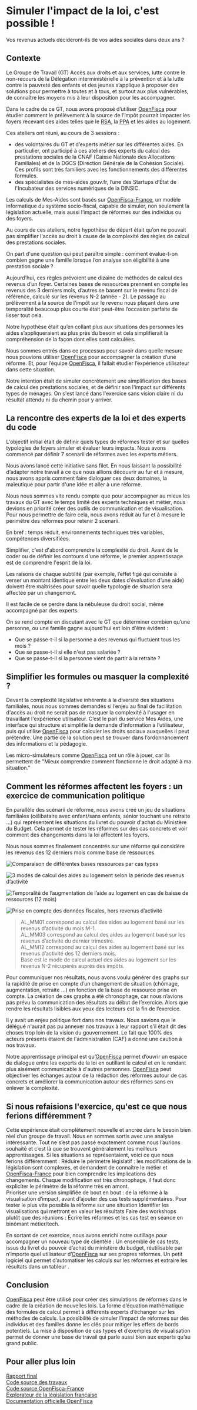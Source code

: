 # Simuler l'impact de la loi, c'est possible !

Vos revenus actuels décideront-ils de vos aides sociales dans deux ans ?

<!-- more -->

## Contexte

Le Groupe de Travail (GT) Accès aux droits et aux services, lutte contre le non-recours de la Délégation interministérielle à la prévention et à la lutte contre la pauvreté des enfants et des jeunes s’applique à proposer des solutions pour permettre à toutes et à tous, et surtout aux plus vulnérables, de connaître les moyens mis à leur disposition pour les accompagner.

Dans le cadre de ce GT, nous avons proposé d’utiliser [OpenFisca](https://fr.openfisca.org) pour étudier comment le prélèvement à la source de l’impôt pourrait impacter les foyers recevant des aides telles que le [RSA](https://fr.openfisca.org/legislation/rsa), la [PPA](https://fr.openfisca.org/legislation/ppa) et les aides au logement.

Ces ateliers ont réuni, au cours de 3 sessions :

* des volontaires du GT et d’experts métier sur les différentes aides. En particulier, ont participé à ces ateliers des experts du calcul des prestations sociales de la CNAF (Caisse Nationale des Allocations Familiales) et de la DGCS (Direction Générale de la Cohésion Sociale). Ces profils sont très familiers avec les fonctionnements des différentes formules.
* des spécialistes de mes-aides.gouv.fr, l’une des Startups d’État de l'Incubateur des services numériques de la DINSIC. 

Les calculs de Mes-Aides sont basés sur [OpenFisca-France](https://fr.openfisca.org), un modèle informatique du système socio-fiscal, capable de simuler, non seulement la législation actuelle, mais aussi l‘impact de réformes sur des individus ou des foyers.

Au cours de ces ateliers, notre hypothèse de départ était qu’on ne pouvait pas simplifier l'accès au droit à cause de la complexité des règles de calcul des prestations sociales. 

On part d'une question qui peut paraître simple : comment évalue-t-on combien gagne une famille lorsque l’on analyse son éligibilité à une prestation sociale ?

Aujourd’hui, ces règles prévoient une dizaine de méthodes de calcul des revenus d’un foyer. Certaines bases de ressources prennent en compte les revenus des 3 derniers mois, d’autres se basent sur le revenu fiscal de référence, calculé sur les revenus N-2 (année - 2). Le passage au prélèvement à la source de l'impôt sur le revenu nous plaçant dans une temporalité beaucoup plus courte était peut-être l’occasion parfaite de lisser tout cela.

Notre hypothèse était qu’en collant plus aux situations des personnes les aides s’appliqueraient au plus près du besoin et cela simplifierait la compréhension de la façon dont elles sont calculées.

Nous sommes entrés dans ce processus pour savoir dans quelle mesure nous pouvions utiliser [OpenFisca](https://fr.openfisca.org) pour accompagner la création d’une réforme. Et, pour l’équipe [OpenFisca](https://fr.openfisca.org), il fallait étudier l’expérience utilisateur dans cette situation.

Notre intention était de simuler concrètement une simplification des bases de calcul des prestations sociales, et de définir son l'impact sur différents types de ménages.
On s'est lancé dans l'exercice sans vision claire ni du résultat attendu ni du chemin pour y arriver.

## La rencontre des experts de la loi et des experts du code
L'objectif initial était de définir quels types de réformes tester et sur quelles typologies de foyers simuler et évaluer leurs impacts. Nous avons commencé par définir 7 scenarii de réformes avec les experts métiers. 

Nous avons  lancé cette initiative sans filet. En nous laissant la possibilité d’adapter notre travail à ce que nous allions découvrir au fur et à mesure, nous avons appris comment faire dialoguer ces deux domaines, la maïeutique pour partir d'une idée et aller à une réforme. 

Nous nous sommes vite rendu compte que pour accompagner au mieux les travaux du GT avec le temps limité des experts techniques et métier, nous devions en priorité créer des outils de communication et de visualisation. Pour nous permettre de faire cela, nous avons réduit au fur et à mesure le périmètre des réformes pour retenir 2 scenarii.

En bref : temps réduit, environnements techniques très variables, compétences diversifiées.

Simplifier, c'est d'abord comprendre la complexité du droit.
Avant de le coder ou de définir les contours d'une réforme, le premier apprentissage est de comprendre l'esprit de la loi. 

Les raisons de chaque subtilité (par exemple, l’effet figé qui consiste à verser un montant identique entre les deux dates d’évaluation d’une aide) doivent être maîtrisées pour savoir quelle typologie de situation sera affectée par un changement.

Il est facile de se perdre dans la nébuleuse du droit social, même accompagné par des experts.

On se rend compte en discutant avec le GT que déterminer combien qu’une personne, ou une famille gagne aujourd’hui est loin d'être évident :
* Que se passe-t-il si la personne a des revenus qui fluctuent tous les mois ?
* Que se passe-t-il si elle n'est pas salariée ?
* Que se passe-t-il si la personne vient de partir à la retraite ?

## Simplifier les formules ou masquer la complexité ?
Devant la complexité législative inhérente à la diversité des situations familiales, nous nous sommes demandés si l’enjeu au final de facilitation d'accès au droit ne serait pas de masquer la complexité à l'usager en travaillant l'expérience utilisateur. 
C’est le pari du service Mes Aides, une interface qui structure et simplifie la demande d’information à l’utilisateur, puis qui utilise [OpenFisca](https://fr.openfisca.org) pour calculer les droits sociaux auxquelles il peut prétendre.
Une partie de la solution peut se trouver dans l’ordonnancement des informations et la pédagogie.

Les micro-simulateurs comme [OpenFisca](https://fr.openfisca.org) ont un rôle à jouer, car ils permettent de "Mieux comprendre comment fonctionne le droit adapté à ma situation."

    
## Comment les réformes affectent les foyers : un exercice de  communication politique
En parallèle des scénarii de réforme, nous avons créé un jeu de situations familiales (célibataire avec enfant/sans enfants, sénior touchant une retraite …)  qui représentent les situations du livret du pouvoir d'achat du Ministère du Budget. Cela permet de tester les réformes sur des cas concrets et voir comment des changements dans la loi affectent les foyers.

Nous nous sommes finalement concentrés sur une réforme qui considère les revenus des 12 derniers mois comme base de ressources.

![Comparaison de différentes bases ressources par cas types](/img/posts/comparaison_bases_ressources.png)

![3 modes de calcul des aides au logement selon la période des revenus d’activité ](/img/posts/3_modes.png)

![Temporalité de l’augmentation de l’aide au logement en cas de baisse de ressources (12 mois)](/img/posts/temporalite_al.png)

![Prise en compte des données fiscales, hors revenus d’activité](/img/posts/donnees_fiscales.png)

> AL_MM01 correspond au calcul des aides au logement basé sur les revenus d’activité du mois M-1.  
AL_MM03 correspond au calcul des aides au logement basé sur les revenus d’activité du dernier trimestre.  
AL_MM12 correspond au calcul des aides au logement basé sur les revenus d’activité des 12 derniers mois.  
Base est le mode de calcul actuel des aides au logement sur les revenus N-2 récupérés auprès des impôts.  


Pour communiquer nos résultats, nous avons voulu générer des graphs sur la rapidité de prise en compte d’un changement de situation (chômage, augmentation, retraite …) en fonction de la base de ressource prise en compte. La création de ces graphs a été chronophage, car nous n’avions pas prévu la communication des résultats au début de l’exercice. Alors que rendre les résultats lisibles aux yeux des lecteurs est  la fin de l’exercice.

Il y avait un enjeu politique fort dans nos travaux. Nous savions que le délégué n'aurait pas pu annexer nos travaux à leur rapport s’il était dit des choses trop loin de la vision du gouvernement. Le fait que 100% des acteurs présents étaient de l'administration (CAF) a donné une caution à nos travaux. 


Notre apprentissage principal est qu’[OpenFisca](https://fr.openfisca.org) permet d’ouvrir un espace de dialogue entre les experts de la loi en outillant le calcul et en le rendant plus aisément communicable à d'autres personnes.  [OpenFisca](https://fr.openfisca.org) peut objectiver les échanges autour de la rédaction des réformes autour de cas concrets et améliorer la communication autour des réformes sans en enlever la complexité. 

## Si nous refaisions l'exercice, qu'est ce que nous ferions différemment ?

Cette expérience était complètement nouvelle et ancrée dans le besoin bien réel d’un groupe de travail. Nous en sommes sortis avec une analyse intéressante.
Tout ne s’est pas passé exactement comme nous l’aurions souhaité et c’est là que se trouvent généralement les meilleurs apprentissages. 
Si les situations se représentaient, voici ce que nous ferions différemment :
Réduire le périmètre législatif : les modifications de la législation sont complexes, et demandent de connaître le métier et [OpenFisca-France](https://fr.openfisca.org/legislation) pour bien comprendre les implications des changements. Chaque modification est très chronophage, il faut donc expliciter le périmètre de la réforme très en amont.  
Prioriser une version simplifiée de bout en bout : de la réforme à la visualisation d’impact, avant d’ajouter des cas tests supplémentaires.
Pour tester le plus vite possible la réforme sur une situation
Identifier les visualisations qui mettront en valeur les résultats
Faire des workshops plutôt que des réunions : Écrire les réformes et les cas test en séance en binômant métier/tech. 

En sortant de cet exercice, nous avons enrichi notre outillage pour accompagner un nouveau type de clientèle :
Un ensemble de cas tests, issus du livret du pouvoir d’achat du ministère du budget, réutilisable par n’importe quel utilisateur d’[OpenFisca](https://fr.openfisca.org) sur ses propres réformes.
Un petit logiciel qui permet d’automatiser les calculs sur les réformes et extraire les résultats dans un tableur .


## Conclusion 

[OpenFisca](https://fr.openfisca.org) peut être utilisé pour créer des simulations de réformes dans le cadre de la création de nouvelles lois. 
La forme d’équation mathématique des formules de calcul permet à différents experts d’échanger sur les méthodes de calculs.
La possibilité de simuler l’impact de réformes sur des individus et des familles donne les clés pour mitiger les effets de bords potentiels.
La mise à disposition de cas types et d’exemples de visualisation permet de donner une base de travail qui parle aussi bien aux experts qu’au grand public.

## Pour aller plus loin

[Rapport final](https://www.caissedesdepotsdesterritoires.fr/cs/BlobServer?blobkey=id&blobnocache=true&blobwhere=1250171076233&blobheader=application%2Fpdf&blobcol=urldata&blobtable=MungoBlobs)  
[Code source des travaux](https://github.com/openfisca/tutorial/tree/dea8d8fe13e7708af36d7ebfc3496dfb02485ad4/exemples/gt_non_recours)  
[Code source OpenFisca-France](https://github.com/openfisca/openfisca-france)  
[Explorateur de la législation française](https://fr.openfisca.org/legislation)  
[Documentation officielle OpenFisca](https://openfisca.org/doc/)  
